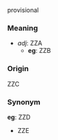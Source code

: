 provisional
### Meaning
+ _adj_: ZZA
    + __eg__: ZZB

### Origin

ZZC

### Synonym

__eg__: ZZD

+ ZZE


